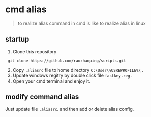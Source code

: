 # cmd alias
> to realize alias command in cmd is like to realize alias in linux

## startup

1. Clone this repository
```shell
 git clone https://github.com/raozhanping/scripts.git
```

2. Copy `.aliasrc` file to home directory `C:\User\%USREPROFILE%\` .
3. Update windows regitry by double click file `fastkey.reg` .
4. Open your cmd terminal and enjoy it.

## modify command alias

  Just update file `.aliasrc`. and then add or delete alias config.
